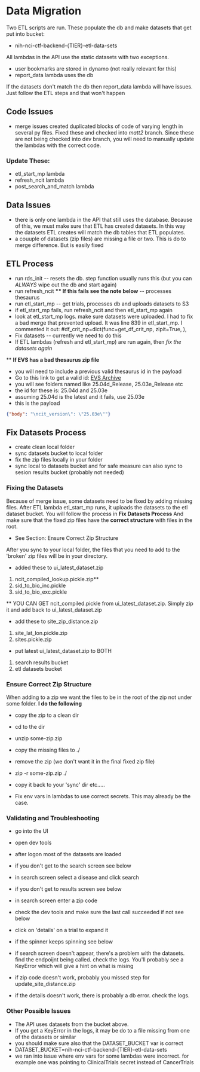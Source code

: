 
# Data Migration

Two ETL scripts are run. These populate the db and make datasets that get put into bucket:
* nih-nci-ctf-backend-{TIER}-etl-data-sets

All lambdas in the API use the static datasets with two exceptions.
* user bookmarks are stored in dynamo (not really relevant for this)
* report_data lambda uses the db

If the datasets don't match the db then report_data lambda will have issues.
Just follow the ETL steps and that won't happen

## Code Issues
* merge issues created duplicated blocks of code of varying length in several py files. Fixed these and checked into *matt2* branch.
Since these are not being checked into dev branch, you will need to manually update the lambdas with the correct code.

### Update These:
* etl_start_mp lambda
* refresh_ncit lambda
* post_search_and_match lambda




## Data Issues

* there is only one lambda in the API that still uses the database. Because of this, we must make sure that ETL has created datasets. In this way the datasets ETL creates will match the db tables that ETL populates. 
* a couuple of datasets (zip files) are missing a file or two. This is do to merge difference. But is easily fixed

## ETL Process

* run rds_init  -- resets the db. step function usually runs this (but you can *ALWAYS* wipe out the db and start again)
* run refresh_ncit <strong>** If this fails see the note below</strong> -- processes thesaurus
* run etl_start_mp -- get trials, processes db and uploads datasets to S3
* if etl_start_mp fails, run refresh_ncit and then etl_start_mp again
* look at etl_start_mp logs. make sure datasets were uploaded. I had to fix a bad merge that prevented upload. It was line 839 in etl_start_mp. I commented it out: #df_crit_np=dict(func=get_df_crit_np, zipit=True, ),
* Fix datasets -- currently we need to do this
* If ETL lambdas (refresh and etl_start_mp) are run again, then *fix the datasets again*

** <strong>If EVS has a bad thesaurus zip file</strong>
* you will need to include a previous valid thesaurus id in the payload
* Go to this link to get a valid id: [EVS Archive](https://evs.nci.nih.gov/ftp1/NCI_Thesaurus/archive/)
* you will see folders named like 25.04d_Release, 25.03e_Release etc
* the id for these is: 25.04d and 25.03e
* assuming 25.04d is the latest and it fails, use 25.03e
* this is the payload
```json
{"body": "\ncit_version\": \"25.03e\""}
```

## Fix Datasets Process

* create clean local folder
* sync datasets bucket to local folder
* fix the zip files locally in your folder
* sync local to datasets bucket and for safe measure can also sync to sesion results bucket (probably not needed)


### Fixing the Datasets

Because  of merge issue, some datasets need to be fixed by adding missing files.
After ETL lambda etl_start_mp runs, it uploads the datasets to the etl dataset bucket.
You will follow the process in <strong>Fix Datasets Process</strong>
And make sure that the fixed zip files have the <strong>correct structure</strong> with files in the root.

* See Section: Ensure Correct Zip Structure

After you sync to your local folder, the files that you need to add to the 'broken' zip files will be in your directory.

* added these to ui_latest_dataset.zip
1. ncit_compiled_lookup.pickle.zip**
2. sid_to_bio_inc.pickle
3. sid_to_bio_exc.pickle

** YOU CAN GET ncit_compiled.pickle from ui_latest_dataset.zip. Simply zip it and add back to ui_latest_dataset.zip

* add these  to site_zip_distance.zip
1. site_lat_lon.pickle.zip
2. sites.pickle.zip

* put latest ui_latest_dataset.zip to BOTH
1. search results bucket
2. etl datasets bucket

### Ensure Correct Zip Structure
When adding to a zip we want the files to be in the root of the zip not under some folder.
<strong>I do the following</strong>

* copy the zip to a clean dir
* cd to the dir
* unzip some-zip.zip
* copy the missing files to ./
* remove the zip (we don't want it in the final fixed zip file)
* zip -r some-zip.zip ./
* copy it back to your 'sync' dir etc.....

* Fix env vars in lambdas to use correct secrets. This may already be the case. 


### Validating and Troubleshooting

* go into the UI
* open dev tools
* after logon most of the datasets are loaded
* if you don't get to the search screen see below
* in search screen select a disease and click search
* if you don't get to results screen see below
* in search screen enter a zip code
* check the dev tools and make sure the last call succeeded if not see below
* click on 'details' on a trial to expand it
* if the spinner keeps spinning see below

* if search screen doesn't appear, there's a problem with the datasets. find the endpoijnt being called. check the logs. 
You'll probably see a KeyError which will give a hint on what is mising
* if zip code doesn't work, probably you missed step for update_site_distance.zip
* if the details doesn't work, there is probably a db error. check the logs.

### Other Possible Issues

* The API uses datasets from the bucket above.
* If you get a KeyError in the logs, it may be do to a file missing from one of the datasets or similar
* you should make sure also that the DATASET_BUCKET var is correct
* DATASET_BUCKET=nih-nci-ctf-backend-{TIER}-etl-data-sets
* we ran into issue where env vars for some lambdas were incorrect. for example one was pointing to ClinicalTrials secret instead of CancerTrials
